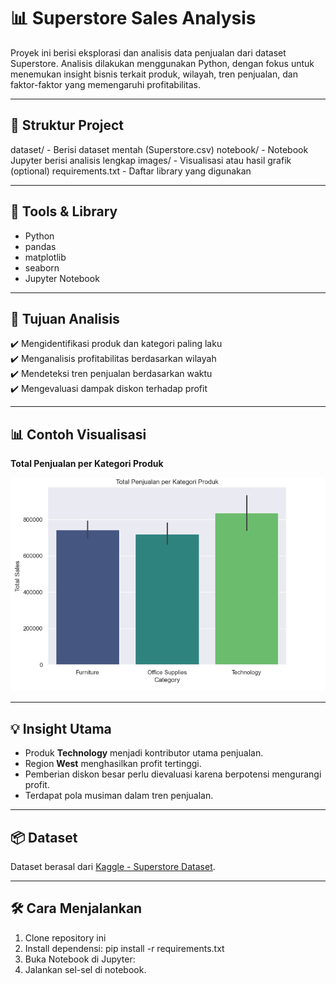 # 📊 Superstore Sales Analysis

Proyek ini berisi eksplorasi dan analisis data penjualan dari dataset Superstore. Analisis dilakukan menggunakan Python, dengan fokus untuk menemukan insight bisnis terkait produk, wilayah, tren penjualan, dan faktor-faktor yang memengaruhi profitabilitas.

---

## 📁 Struktur Project

dataset/ - Berisi dataset mentah (Superstore.csv)
notebook/ - Notebook Jupyter berisi analisis lengkap
images/ - Visualisasi atau hasil grafik (optional)
requirements.txt - Daftar library yang digunakan


---

## 🧰 Tools & Library

- Python
- pandas
- matplotlib
- seaborn
- Jupyter Notebook

---

## 🎯 Tujuan Analisis

✔️ Mengidentifikasi produk dan kategori paling laku  
✔️ Menganalisis profitabilitas berdasarkan wilayah  
✔️ Mendeteksi tren penjualan berdasarkan waktu  
✔️ Mengevaluasi dampak diskon terhadap profit  

---

## 📊 Contoh Visualisasi

**Total Penjualan per Kategori Produk**

![Sales by Category](images/sales_by_category.png)

---

## 💡 Insight Utama

- Produk **Technology** menjadi kontributor utama penjualan.
- Region **West** menghasilkan profit tertinggi.
- Pemberian diskon besar perlu dievaluasi karena berpotensi mengurangi profit.
- Terdapat pola musiman dalam tren penjualan.

---

## 📦 Dataset

Dataset berasal dari [Kaggle - Superstore Dataset](https://www.kaggle.com/datasets/vivek468/superstore-dataset-final).

---

## 🛠️ Cara Menjalankan

1. Clone repository ini
2. Install dependensi:
    pip install -r requirements.txt
3. Buka Notebook di Jupyter:
4. Jalankan sel-sel di notebook.
